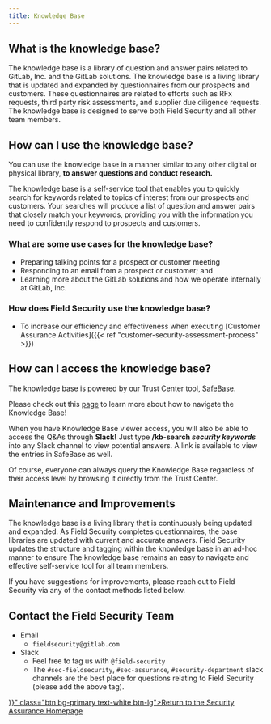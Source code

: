 ```yaml
---
title: Knowledge Base
---
```


## What is the knowledge base?

The knowledge base is a library of question and answer pairs related to GitLab, Inc. and the GitLab solutions. The knowledge base is a living library that is updated and expanded by questionnaires from our prospects and customers. These questionnaires are related to efforts such as RFx requests, third party risk assessments, and supplier due diligence requests. The knowledge base is designed to serve both Field Security and all other team members.

## How can I use the knowledge base?

You can use the knowledge base in a manner similar to any other digital or physical library, **to answer questions and conduct research.**

The knowledge base is a self-service tool that enables you to quickly search for keywords related to topics of interest from our prospects and customers. Your searches will produce a list of question and answer pairs that closely match your keywords, providing you with the information you need to confidently respond to prospects and customers.

### What are some use cases for the knowledge base?

- Preparing talking points for a prospect or customer meeting
- Responding to an email from a prospect or customer; and
- Learning more about the GitLab solutions and how we operate internally at GitLab, Inc.

### How does Field Security use the knowledge base?

- To increase our efficiency and effectiveness when executing [Customer Assurance Activities]({{< ref "customer-security-assessment-process" >}})

## How can I access the knowledge base?

The knowledge base is powered by our Trust Center tool, [SafeBase](https://app.safebase.io/knowledge).

Please check out this [page](https://help.safebase.io/en/articles/6117207-knowledge-base-overview#h_615c8940e2) to learn more about how to navigate the Knowledge Base!

When you have Knowledge Base viewer access, you will also be able to access the Q&As through **Slack!** Just type **/kb-search *security keywords*** into any Slack channel to view potential answers. A link is available to view the entries in SafeBase as well.

Of course, everyone can always query the Knowledge Base regardless of their access level by browsing it directly from the Trust Center.

## Maintenance and Improvements

The knowledge base is a living library that is continuously being updated and expanded. As Field Security completes questionnaires, the  base libraries are updated with current and accurate answers. Field Security updates the structure and tagging within the knowledge base in an ad-hoc manner to ensure The knowledge base remains an easy to navigate and effective self-service tool for all team members.

If you have suggestions for improvements, please reach out to Field Security via any of the contact methods listed below.

## Contact the Field Security Team

- Email
   - `fieldsecurity@gitlab.com`
- Slack
   - Feel free to tag us with `@field-security`
   - The `#sec-fieldsecurity`, `#sec-assurance`, `#security-department` slack channels are the best place for questions relating to Field Security (please add the above tag).

<div class="d-grid gap-2 my-4">
   <a href="{{< ref "security-assurance" >}}" class="btn bg-primary text-white btn-lg">Return to the Security Assurance Homepage</a>
</div>
